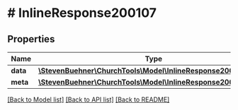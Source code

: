 # # InlineResponse200107

## Properties

Name | Type | Description | Notes
------------ | ------------- | ------------- | -------------
**data** | [**\StevenBuehner\ChurchTools\Model\InlineResponse200107Data[]**](InlineResponse200107Data.md) |  | [optional]
**meta** | [**\StevenBuehner\ChurchTools\Model\InlineResponse200107Meta**](InlineResponse200107Meta.md) |  | [optional]

[[Back to Model list]](../../README.md#models) [[Back to API list]](../../README.md#endpoints) [[Back to README]](../../README.md)
